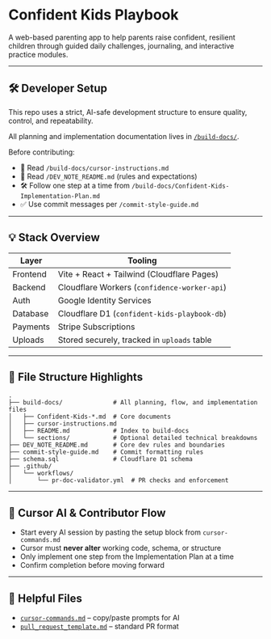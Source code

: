 
# Confident Kids Playbook

A web-based parenting app to help parents raise confident, resilient children through guided daily challenges, journaling, and interactive practice modules.

---

## 🛠 Developer Setup

This repo uses a strict, AI-safe development structure to ensure quality, control, and repeatability.

All planning and implementation documentation lives in [`/build-docs/`](./build-docs/).

Before contributing:

- 📘 Read `/build-docs/cursor-instructions.md`  
- 📘 Read `/DEV_NOTE_README.md` (rules and expectations)
- 🛠 Follow one step at a time from `/build-docs/Confident-Kids-Implementation-Plan.md`
- ✅ Use commit messages per `/commit-style-guide.md`

---

## 💡 Stack Overview

| Layer     | Tooling |
|-----------|--------|
| Frontend  | Vite + React + Tailwind (Cloudflare Pages) |
| Backend   | Cloudflare Workers (`confidence-worker-api`) |
| Auth      | Google Identity Services |
| Database  | Cloudflare D1 (`confident-kids-playbook-db`) |
| Payments  | Stripe Subscriptions |
| Uploads   | Stored securely, tracked in `uploads` table |

---

## 📂 File Structure Highlights

```
.
├── build-docs/              # All planning, flow, and implementation files
│   ├── Confident-Kids-*.md  # Core documents
│   ├── cursor-instructions.md
│   ├── README.md            # Index to build-docs
│   └── sections/            # Optional detailed technical breakdowns
├── DEV_NOTE_README.md       # Core dev rules and boundaries
├── commit-style-guide.md    # Commit formatting rules
├── schema.sql               # Cloudflare D1 schema
├── .github/
│   └── workflows/
│       └── pr-doc-validator.yml  # PR checks and enforcement
```

---

## 🔐 Cursor AI & Contributor Flow

- Start every AI session by pasting the setup block from `cursor-commands.md`
- Cursor must **never alter** working code, schema, or structure
- Only implement one step from the Implementation Plan at a time
- Confirm completion before moving forward

---

## 📎 Helpful Files

- [`cursor-commands.md`](./build-docs/cursor-commands.md) – copy/paste prompts for AI
- [`pull_request_template.md`](./.github/pull_request_template.md) – standard PR format
